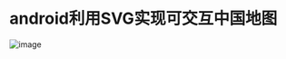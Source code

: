 # android利用SVG实现可交互中国地图

![image](https://github.com/xieyuhai/DN_mapchina_ls12/blob/master/DN_mapchina_ls12/readme.png)
